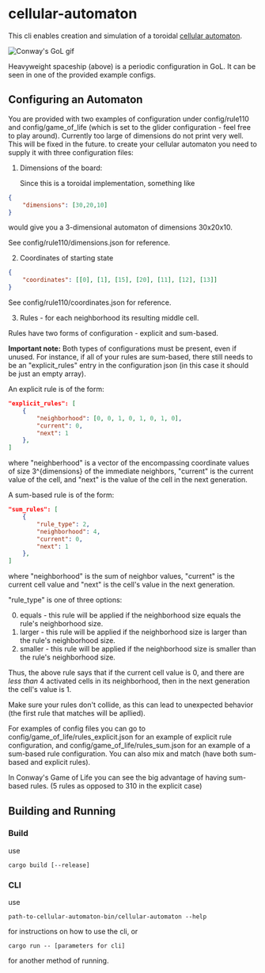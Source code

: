 # cellular-automaton

This cli enables creation and simulation of a toroidal [cellular automaton](https://mathworld.wolfram.com/CellularAutomaton.html "Cellular Automaton - Wolfram"). 

![Conway's GoL gif](https://upload.wikimedia.org/wikipedia/commons/4/4f/Animated_Hwss.gif)

Heavyweight spaceship (above) is a periodic configuration in GoL. It can be seen in one of the provided example configs.

## Configuring an Automaton

You are provided with two examples of configuration under config/rule110 and config/game_of_life (which is set to the glider configuration - feel free to play around). Currently too large of dimensions do not print very well. This will be fixed in the future.
to create your cellular automaton you need to supply it with three configuration files:
1. Dimensions of the board:

   Since this is a toroidal implementation, something like
```json
{
	"dimensions": [30,20,10]
}
```
   would give you a 3-dimensional automaton of dimensions 30x20x10.

   See config/rule110/dimensions.json for reference.

2. Coordinates of starting state 

```json
{
	"coordinates": [[0], [1], [15], [20], [11], [12], [13]]
}
```

   See config/rule110/coordinates.json for reference.

3. Rules - for each neighborhood its resulting middle cell.

  Rules have two forms of configuration - explicit and sum-based.
  
  **Important note:** Both types of configurations must be present, even if unused. For instance, if all of your rules are sum-based, there still needs to be an "explicit_rules" entry in the configuration json (in this case it should be just an empty array).
  
  An explicit rule is of the form:

```json
"explicit_rules": [
	{
		"neighborhood": [0, 0, 1, 0, 1, 0, 1, 0],
		"current": 0,
		"next": 1
	},
]
```
  
  where "neighberhood" is a vector of the encompassing coordinate values of size 3^{dimensions} of the immediate neighbors, "current" is the current value of the cell, and "next" is the value of the cell in the next generation.
  
  A sum-based rule is of the form:
```json
"sum_rules": [
	{
		"rule_type": 2,
		"neighborhood": 4,
		"current": 0,
		"next": 1
	},
]
 ```
where "neighborhood" is the sum of neighbor values, "current" is the current cell value and "next" is the cell's value in the next generation.

"rule_type" is one of three options:

0. equals - this rule will be applied if the neighborhood size equals the rule's neighborhood size.
1. larger - this rule will be applied if the neighborhood size is larger than the rule's neighborhood size.
2. smaller - this rule will be applied if the neighborhood size is smaller than the rule's neighborhood size.

Thus, the above rule says that if the current cell value is 0, and there are *less than* 4 activated cells in its neighborhood, then in the next generation the cell's value is 1.

Make sure your rules don't collide, as this can lead to unexpected behavior (the first rule that matches will be apllied).

For examples of config files you can go to config/game_of_life/rules_explicit.json for an example of explicit rule configuration, and config/game_of_life/rules_sum.json for an example of a sum-based rule configuration. You can also mix and match (have both sum-based and explicit rules).

In Conway's Game of Life you can see the big advantage of having sum-based rules. (5 rules as opposed to 310 in the explicit case)

## Building and Running

### Build
use 
```
cargo build [--release]
```
### CLI
use
```
path-to-cellular-automaton-bin/cellular-automaton --help
```
for instructions on how to use the cli,
or
```
cargo run -- [parameters for cli]
```
for another method of running.

